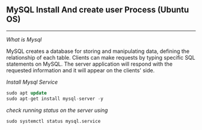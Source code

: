 ## MySQL Install And create user Process (Ubuntu OS)
---

_What is Mysql_

MySQL creates a database for storing and manipulating data, defining the relationship of each table. Clients can make requests by typing specific SQL statements on MySQL. The server application will respond with the requested information and it will appear on the clients' side.

_Install Mysql Service_

```sql
sudo apt update
sudo apt-get install mysql-server -y
```

_check running status on the server using_

```sql
sudo systemctl status mysql.service
```
